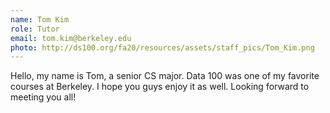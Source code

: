 ```yaml
---
name: Tom Kim
role: Tutor
email: tom.kim@berkeley.edu
photo: http://ds100.org/fa20/resources/assets/staff_pics/Tom_Kim.png
---
```


Hello, my name is Tom, a senior CS major. Data 100 was one of my favorite courses at Berkeley. I hope you guys enjoy it as well. Looking forward to meeting you all!
